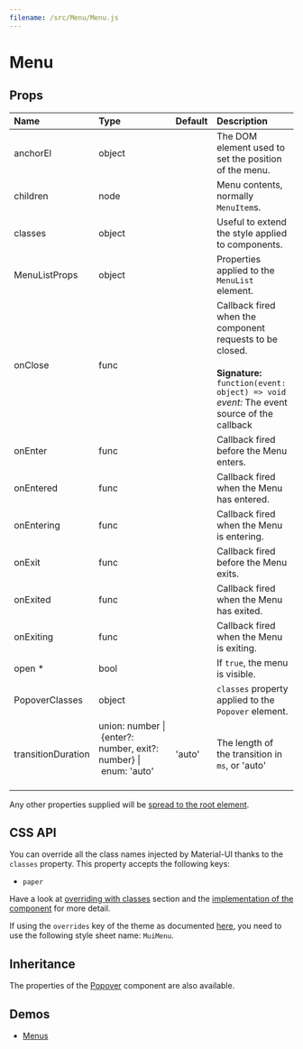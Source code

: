 ```yaml
---
filename: /src/Menu/Menu.js
---
```


<!--- This documentation is automatically generated, do not try to edit it. -->

# Menu



## Props

| Name | Type | Default | Description |
|:-----|:-----|:--------|:------------|
| <span class="prop-name">anchorEl</span> | <span class="prop-type">object |  | The DOM element used to set the position of the menu. |
| <span class="prop-name">children</span> | <span class="prop-type">node |  | Menu contents, normally `MenuItem`s. |
| <span class="prop-name">classes</span> | <span class="prop-type">object |  | Useful to extend the style applied to components. |
| <span class="prop-name">MenuListProps</span> | <span class="prop-type">object |  | Properties applied to the `MenuList` element. |
| <span class="prop-name">onClose</span> | <span class="prop-type">func |  | Callback fired when the component requests to be closed.<br><br>**Signature:**<br>`function(event: object) => void`<br>*event:* The event source of the callback |
| <span class="prop-name">onEnter</span> | <span class="prop-type">func |  | Callback fired before the Menu enters. |
| <span class="prop-name">onEntered</span> | <span class="prop-type">func |  | Callback fired when the Menu has entered. |
| <span class="prop-name">onEntering</span> | <span class="prop-type">func |  | Callback fired when the Menu is entering. |
| <span class="prop-name">onExit</span> | <span class="prop-type">func |  | Callback fired before the Menu exits. |
| <span class="prop-name">onExited</span> | <span class="prop-type">func |  | Callback fired when the Menu has exited. |
| <span class="prop-name">onExiting</span> | <span class="prop-type">func |  | Callback fired when the Menu is exiting. |
| <span class="prop-name required">open *</span> | <span class="prop-type">bool |  | If `true`, the menu is visible. |
| <span class="prop-name">PopoverClasses</span> | <span class="prop-type">object |  | `classes` property applied to the `Popover` element. |
| <span class="prop-name">transitionDuration</span> | <span class="prop-type">union:&nbsp;number&nbsp;&#124;<br>&nbsp;{enter?: number, exit?: number}&nbsp;&#124;<br>&nbsp;enum:&nbsp;'auto'<br><br> | <span class="prop-default">'auto'</span> | The length of the transition in `ms`, or 'auto' |

Any other properties supplied will be [spread to the root element](/guides/api#spread).

## CSS API

You can override all the class names injected by Material-UI thanks to the `classes` property.
This property accepts the following keys:
- `paper`

Have a look at [overriding with classes](/customization/overrides#overriding-with-classes) section
and the [implementation of the component](https://github.com/mui-org/material-ui/tree/v1-beta/src/Menu/Menu.js)
for more detail.

If using the `overrides` key of the theme as documented
[here](/customization/themes#customizing-all-instances-of-a-component-type),
you need to use the following style sheet name: `MuiMenu`.

## Inheritance

The properties of the [Popover](/api/popover) component are also available.

## Demos

- [Menus](/demos/menus)

